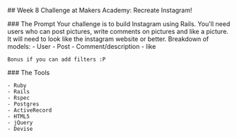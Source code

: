 ## Week 8 Challenge at Makers Academy: Recreate Instagram!

### The Prompt
	Your challenge is to build Instagram using Rails. You'll need users who can post
	pictures, write comments on pictures and like a picture. It will need to look like the
  instagram website or better. 
	Breakdown of models:
	- User
	- Post
	- Comment/description
	- like

	Bonus if you can add filters :P 

### The Tools
	
	- Ruby
	- Rails
	- Rspec
	- Postgres
	- ActiveRecord
	- HTML5
	- jQuery
	- Devise